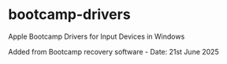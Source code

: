 # bootcamp-drivers
Apple Bootcamp Drivers for Input Devices in Windows

Added from Bootcamp recovery software - Date: 21st June 2025
